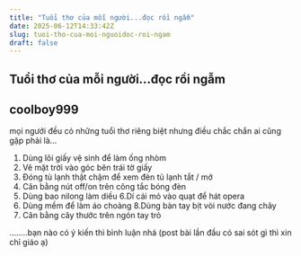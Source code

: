 ```yaml
---
title: "Tuổi thơ của mỗi người...đọc rồi ngẫm"
date: 2025-06-12T14:33:42Z
slug: tuoi-tho-cua-moi-nguoidoc-roi-ngam
draft: false
---
```


## Tuổi thơ của mỗi người...đọc rồi ngẫm

## coolboy999

mọi ngưới đều có những tuổi thơ riêng biệt nhưng điều chắc chắn ai cũng gặp phải là...
 
 
 
 1. Dùng lõi giấy vệ sinh để làm ống nhòm
 2. Vẽ mặt trời vào góc bên trái tờ giấy
 3. Đóng tủ lạnh thật chậm để xem đèn tủ lạnh tắt / mở
 4. Cân bằng nút off/on trên công tắc bóng đèn
 5. Dùng bao nilong làm diều
 6.Dí cái mỏ vào quạt để hát opera
 7. Dùng mềm để làm áo choàng
 8.Dùng bàn tay bịt vòi nước đang chãy
 9. Cân bằng cây thước trên ngón tay trỏ
 
 
 
........bạn nào có ý kiến thì bình luận nhá (post bài lần đầu có sai sót gì thì xin chỉ giáo ạ)